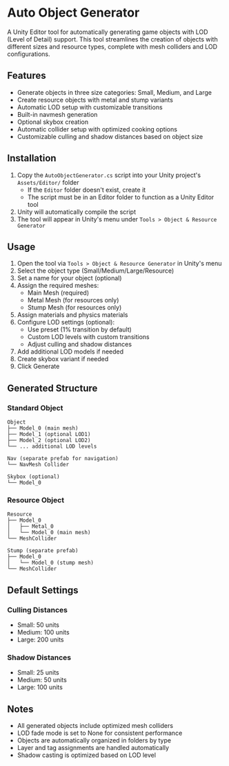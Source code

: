 # Auto Object Generator

A Unity Editor tool for automatically generating game objects with LOD (Level of Detail) support. This tool streamlines the creation of objects with different sizes and resource types, complete with mesh colliders and LOD configurations.

## Features

- Generate objects in three size categories: Small, Medium, and Large
- Create resource objects with metal and stump variants
- Automatic LOD setup with customizable transitions
- Built-in navmesh generation
- Optional skybox creation
- Automatic collider setup with optimized cooking options
- Customizable culling and shadow distances based on object size

## Installation

1. Copy the `AutoObjectGenerator.cs` script into your Unity project's `Assets/Editor/` folder
   - If the `Editor` folder doesn't exist, create it
   - The script must be in an Editor folder to function as a Unity Editor tool
2. Unity will automatically compile the script
3. The tool will appear in Unity's menu under `Tools > Object & Resource Generator`

## Usage

1. Open the tool via `Tools > Object & Resource Generator` in Unity's menu
2. Select the object type (Small/Medium/Large/Resource)
3. Set a name for your object (optional)
4. Assign the required meshes:
   - Main Mesh (required)
   - Metal Mesh (for resources only)
   - Stump Mesh (for resources only)
5. Assign materials and physics materials
6. Configure LOD settings (optional):
   - Use preset (1% transition by default)
   - Custom LOD levels with custom transitions
   - Adjust culling and shadow distances
7. Add additional LOD models if needed
8. Create skybox variant if needed
9. Click Generate

## Generated Structure

### Standard Object
```
Object
├── Model_0 (main mesh)
├── Model_1 (optional LOD1)
├── Model_2 (optional LOD2)
└── ... additional LOD levels

Nav (separate prefab for navigation)
└── NavMesh Collider

Skybox (optional)
└── Model_0
```

### Resource Object
```
Resource
├── Model_0
│   ├── Metal_0
│   └── Model_0 (main mesh)
└── MeshCollider

Stump (separate prefab)
├── Model_0
│   └── Model_0 (stump mesh)
└── MeshCollider
```

## Default Settings

### Culling Distances
- Small: 50 units
- Medium: 100 units
- Large: 200 units

### Shadow Distances
- Small: 25 units
- Medium: 50 units
- Large: 100 units

## Notes

- All generated objects include optimized mesh colliders
- LOD fade mode is set to None for consistent performance
- Objects are automatically organized in folders by type
- Layer and tag assignments are handled automatically
- Shadow casting is optimized based on LOD level 
